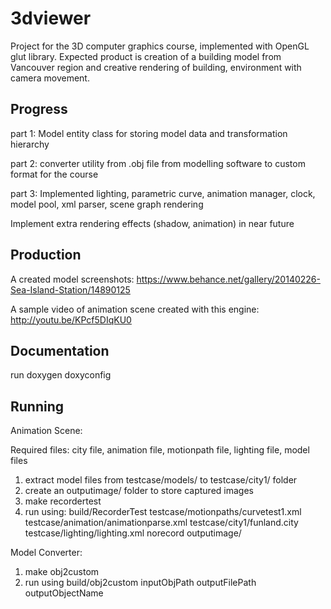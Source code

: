 3dviewer
========
Project for the 3D computer graphics course, implemented with OpenGL glut library. Expected product is creation of a building model from Vancouver region and creative rendering of building, environment with camera movement.


## Progress ##

part 1: Model entity class for storing model data and transformation hierarchy

part 2: converter utility from .obj file from modelling software to custom format for the course

part 3: Implemented lighting, parametric curve, animation manager, clock, model pool, xml parser, scene graph rendering

Implement extra rendering effects (shadow, animation) in near future

## Production ##

A created model screenshots: https://www.behance.net/gallery/20140226-Sea-Island-Station/14890125

A sample video of animation scene created with this engine: http://youtu.be/KPcf5DIqKU0

## Documentation ##

run doxygen doxyconfig

## Running ##

Animation Scene:

Required files: city file, animation file, motionpath file, lighting file, model files

1. extract model files from testcase/models/ to testcase/city1/ folder
2. create an outputimage/ folder to store captured images
3. make recordertest
4. run using: build/RecorderTest testcase/motionpaths/curvetest1.xml testcase/animation/animationparse.xml testcase/city1/funland.city testcase/lighting/lighting.xml norecord outputimage/

Model Converter:

1. make obj2custom
2. run using build/obj2custom inputObjPath outputFilePath outputObjectName



